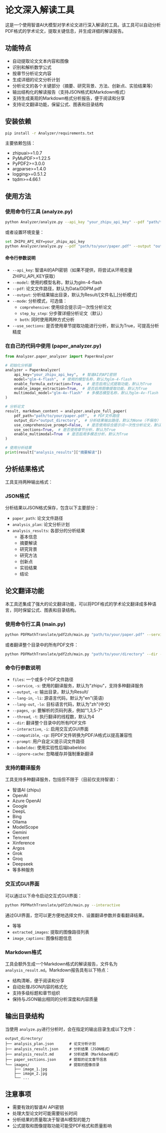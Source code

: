 # 论文深入解读工具

这是一个使用智谱AI大模型对学术论文进行深入解读的工具。该工具可以自动分析PDF格式的学术论文，提取关键信息，并生成详细的解读报告。

## 功能特点

- 自动提取论文文本内容和图像
- 识别和解析数学公式
- 按章节分析论文内容
- 生成详细的论文分析计划
- 分析论文的各个关键部分（摘要、研究背景、方法、创新点、实验结果等）
- 输出结构化的解读报告（支持JSON格式和Markdown格式）
- 支持生成美观的Markdown格式分析报告，便于阅读和分享
- 支持论文翻译功能，保留公式、图表和目录结构

## 安装依赖

```bash
pip install -r Analyzer/requirements.txt
```

主要依赖包括：

- zhipuai>=1.0.7
- PyMuPDF>=1.22.5
- PyPDF2>=3.0.0
- argparse>=1.4.0
- logging>=0.5.1.2
- tqdm>=4.66.1

## 使用方法

### 使用命令行工具 (analyze.py)

```bash
python Analyzer/analyze.py --api_key "your_zhipu_api_key" --pdf "path/to/your/paper.pdf" --output "output_directory" --mode "step_by_step"
```

或者设置环境变量：

```bash
set ZHIPU_API_KEY=your_zhipu_api_key
python Analyzer/analyze.py --pdf "path/to/your/paper.pdf" --output "output_directory"
```

#### 命令行参数说明

- `--api_key`: 智谱AI的API密钥（如果不提供，将尝试从环境变量ZHIPU_API_KEY获取）
- `--model`: 使用的模型名称，默认为glm-4-flash
- `--pdf`: 论文文件路径，默认为Data/DDPM.pdf
- `--output`: 分析结果输出目录，默认为Result/[文件名]_[分析模式]
- `--mode`: 分析模式，可选值：
  - `comprehensive`: 使用综合提示词一次性分析论文
  - `step_by_step`: 分步骤详细分析论文（默认）
  - `both`: 同时使用两种方式分析
- `--use_sections`: 是否使用章节提取功能进行分析，默认为True，可提高分析精度

### 在自己的代码中使用 (paper_analyzer.py)

```python
from Analyzer.paper_analyzer import PaperAnalyzer

# 初始化分析器
analyzer = PaperAnalyzer(
    api_key="your_zhipu_api_key",  # 智谱AI的API密钥
    model="glm-4-flash",  # 使用的模型名称，默认为glm-4-flash
    enable_formula_extraction=True,  # 是否启用公式提取功能，默认为True
    enable_image_extraction=True,  # 是否启用图像提取功能，默认为True
    multimodal_model="glm-4v-flash"  # 多模态模型名称，默认为glm-4v-flash
)

# 分析论文
result, markdown_content = analyzer.analyze_full_paper(
    pdf_path="path/to/your/paper.pdf",  # PDF文件路径
    output_dir="output_directory",  # 分析结果输出路径，默认为None（不保存）
    use_comprehensive_prompt=False,  # 是否使用综合提示词一次性分析论文，默认为False
    use_sections=True,  # 是否使用章节分析，默认为True
    enable_multimodal=True  # 是否启用多模态分析，默认为True
)

# 使用分析结果
print(result["analysis_results"]["摘要解读"])
```

## 分析结果格式

工具支持两种输出格式：

### JSON格式

分析结果以JSON格式保存，包含以下主要部分：

- `paper_path`: 论文文件路径
- `analysis_plan`: 论文分析计划
- `analysis_results`: 各部分的分析结果
  - 基本信息
  - 摘要解读
  - 研究背景
  - 研究方法
  - 创新点
  - 实验结果
  - 结论

## 论文翻译功能

本工具还集成了强大的论文翻译功能，可以将PDF格式的学术论文翻译成多种语言，同时保留公式、图表和目录结构。

### 使用命令行工具 (main.py)

```bash
python PDFMathTranslate/pdf2zh/main.py "path/to/your/paper.pdf" --service "zhipu" --output "output_directory"
```

或者翻译整个目录中的所有PDF文件：

```bash
python PDFMathTranslate/pdf2zh/main.py "path/to/your/directory" --dir --service "zhipu" --output "output_directory"
```

### 命令行参数说明

- `files`: 一个或多个PDF文件路径
- `--service`, `-s`: 使用的翻译服务，默认为"zhipu"，支持多种翻译服务
- `--output`, `-o`: 输出目录，默认为Result/
- `--lang-in`, `-li`: 源语言代码，默认为"en"(英语)
- `--lang-out`, `-lo`: 目标语言代码，默认为"zh"(中文)
- `--pages`, `-p`: 要解析的页码列表，例如"1,3,5-7"
- `--thread`, `-t`: 执行翻译的线程数，默认为4
- `--dir`: 翻译整个目录中的所有PDF文件
- `--interactive`, `-i`: 启用交互式GUI界面
- `--compatible`, `-cp`: 将PDF文件转换为PDF/A格式以提高兼容性
- `--prompt`: 用户自定义提示词文件路径
- `--babeldoc`: 使用实验性后端babeldoc
- `--ignore-cache`: 忽略缓存并强制重新翻译

### 支持的翻译服务

工具支持多种翻译服务，包括但不限于（目前仅支持智谱）：

- 智谱AI (zhipu)
- OpenAI
- Azure OpenAI
- Google
- DeepL
- Bing
- Ollama
- ModelScope
- Gemini
- Tencent
- Xinference
- Argos
- Grok
- Groq
- Deepseek
- 等多种服务

### 交互式GUI界面

可以通过以下命令启动交互式GUI界面：

```bash
python PDFMathTranslate/pdf2zh/main.py --interactive
```

通过GUI界面，您可以更方便地选择文件、设置翻译参数并查看翻译结果。

- 等等
- `extracted_images`: 提取的图像路径列表
- `image_captions`: 图像标题信息

### Markdown格式

工具会额外生成一个Markdown格式的解读报告，文件名为 `analysis_result.md`。Markdown报告具有以下特点：

- 结构清晰，便于阅读和分享
- 自动处理JSON内容的格式化
- 支持多级标题和章节组织
- 保持与JSON输出相同的分析深度和内容质量

## 输出目录结构

当使用 `analyze.py`进行分析时，会在指定的输出目录生成以下文件：

```
output_directory/
├── analysis_plan.json       # 论文分析计划
├── analysis_result.json     # 分析结果（JSON格式）
├── analysis_result.md       # 分析结果（Markdown格式）
├── paper_sections.json      # 提取的论文章节信息
└── images/                  # 提取的图像目录
    ├── image_1.jpg
    ├── image_2.jpg
    └── ...
```

## 注意事项

- 需要有效的智谱AI API密钥
- 处理大型论文时可能需要较长时间
- 分析结果的质量取决于智谱AI模型的能力
- 公式提取和图像提取功能可能受PDF格式和质量影响
